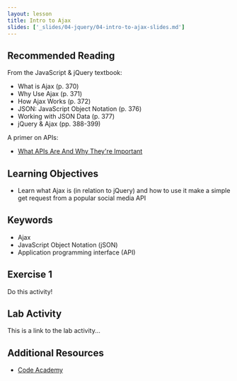 ```yaml
---
layout: lesson
title: Intro to Ajax
slides: ['_slides/04-jquery/04-intro-to-ajax-slides.md']
---
```


## Recommended Reading

From the JavaScript & jQuery textbook:

- What is Ajax (p. 370)
- Why Use Ajax (p. 371)
- How Ajax Works (p. 372)
- JSON: JavaScript Object Notation (p. 376)
- Working with JSON Data (p. 377)
- jQuery & Ajax (pp. 388-399)

A primer on APIs:

- [What APIs Are And Why They're Important](http://readwrite.com/2013/09/19/api-defined)

## Learning Objectives

- Learn what Ajax is (in relation to jQuery) and how to use it make a simple get request from a popular social media API

## Keywords

- Ajax
- JavaScript Object Notation (jSON)
- Application programming interface (API)

## Exercise 1

Do this activity!

## Lab Activity

This is a link to the lab activity...

## Additional Resources

- [Code Academy](http://www.codecademy.com/learn)
